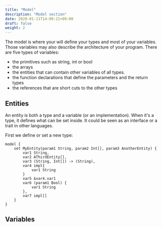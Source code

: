 ```yaml
---
title: "Model"
description: "Model section"
date: 2020-01-11T14:09:21+09:00
draft: false
weight: 2
---
```


The model is where your will define your types and most of your variables. Those variables may also describe the architecture of your program.
There are five types of variables:
* the primitives such as string, int or bool
* the arrays
* the entities that can contain other variables of all types.
* the function declarations that define the parameters and the return types
* the references that are short cuts to the other types

## Entities
An entity is both a type and a variable (or an implementation). When it's a type, it defines what can be set inside. It could be seen as an interface or a trait in other languages.

First we define or set a new type:
```tlang
model {
    set MyEntity(param1 String, param2 Int[], param3 AnotherEntity) {
        var1 String,
        var2 AThirdEntity[],
        var3 (String, Int[]) -> (String),
        var4 impl{
            var1 String
        } 
        var5 &var4.var1
        var6 (param1 Bool) {
            var1 String
        },
        var7 impl[]
    }
}

```

## Variables